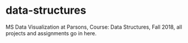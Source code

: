 # data-structures
MS Data Visualization at Parsons, Course: Data Structures, Fall 2018, all projects and assignments go in here.
